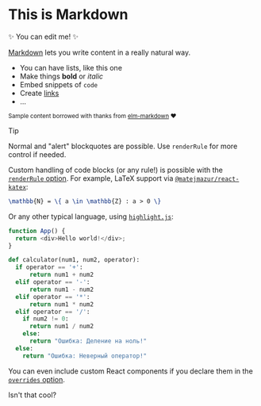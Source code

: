 # This is Markdown

✨ You can edit me! ✨

[Markdown](http://daringfireball.net/projects/markdown/) lets you write content in a really natural way.

- You can have lists, like this one
- Make things **bold** or _italic_
- Embed snippets of `code`
- Create [links](/)
- ...

<small>Sample content borrowed with thanks from [elm-markdown](http://elm-lang.org/examples/markdown) ❤️</small>

> [!Tip]
> Normal and "alert" blockquotes are possible. Use `renderRule` for more control if needed.

Custom handling of code blocks (or any rule!) is possible with the [`renderRule` option](https://github.com/quantizor/markdown-to-jsx#optionsrenderrule). For example, LaTeX support via [`@matejmazur/react-katex`](https://www.npmjs.com/package/@matejmazur/react-katex):

```latex
\mathbb{N} = \{ a \in \mathbb{Z} : a > 0 \}
```

Or any other typical language, using [`highlight.js`](https://highlightjs.org/):

```javascript
function App() {
  return <div>Hello world!</div>;
}
```

```python
def calculator(num1, num2, operator):
  if operator == '+':
      return num1 + num2
  elif operator == '-':
      return num1 - num2
  elif operator == '*':
      return num1 * num2
  elif operator == '/':
    if num2 != 0:
      return num1 / num2
    else:
      return "Ошибка: Деление на ноль!"
  else:
    return "Ошибка: Неверный оператор!"
```

You can even include custom React components if you declare them in the [`overrides` option](https://github.com/quantizor/markdown-to-jsx/blob/main/README.md#optionsoverrides---rendering-arbitrary-react-components).

Isn't that cool?
